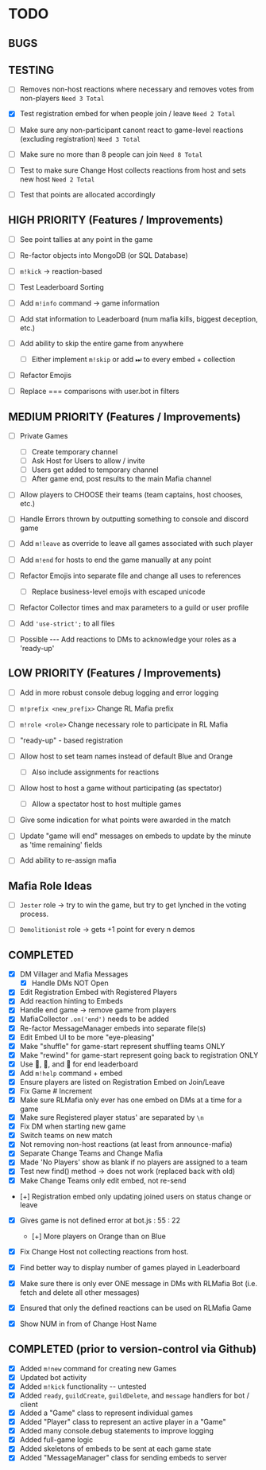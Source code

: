 # TODO

## BUGS

## TESTING

- [ ] Removes non-host reactions where necessary and removes votes from non-players `Need 3 Total`
- [X] Test registration embed for when people join / leave `Need 2 Total`
- [ ] Make sure any non-participant canont react to game-level reactions (excluding registration) `Need 3 Total`
- [ ] Make sure no more than 8 people can join `Need 8 Total`
- [ ] Test to make sure Change Host collects reactions from host and sets new host `Need 2 Total`
- [ ] Test that points are allocated accordingly


## HIGH PRIORITY (Features / Improvements)

- [ ] See point tallies at any point in the game
- [ ] Re-factor objects into MongoDB (or SQL Database)
- [ ] `m!kick` -> reaction-based
- [ ] Test Leaderboard Sorting
- [ ] Add `m!info` command -> game information
- [ ] Add stat information to Leaderboard (num mafia kills, biggest deception, etc.)
- [ ] Add ability to skip the entire game from anywhere
  - [ ] Either implement `m!skip` or add ⏭ to every embed + collection
- [ ] Refactor Emojis
- [ ] Replace === comparisons with user.bot in filters


## MEDIUM PRIORITY (Features / Improvements)

- [ ] Private Games
  - [ ] Create temporary channel
  - [ ] Ask Host for Users to allow / invite
  - [ ] Users get added to temporary channel
  - [ ] After game end, post results to the main Mafia channel
- [ ] Allow players to CHOOSE their teams (team captains, host chooses, etc.)
- [ ] Handle Errors thrown by outputting something to console and discord game
- [ ] Add `m!leave` as override to leave all games associated with such player
- [ ] Add `m!end` for hosts to end the game manually at any point
- [ ] Refactor Emojis into separate file and change all uses to references
  - [ ] Replace business-level emojis with escaped unicode
- [ ] Refactor Collector times and max parameters to a guild or user profile
- [ ] Add `'use-strict';` to all files
- [ ] Possible --- Add reactions to DMs to acknowledge your roles as a 'ready-up'


## LOW PRIORITY (Features / Improvements)

- [ ] Add in more robust console debug logging and error logging
- [ ] `m!prefix <new_prefix>` Change RL Mafia prefix
- [ ] `m!role <role>` Change necessary role to participate in RL Mafia
- [ ] "ready-up" - based registration
- [ ] Allow host to set team names instead of default Blue and Orange
  - [ ] Also include assignments for reactions
- [ ] Allow host to host a game without participating (as spectator)
  - [ ] Allow a spectator host to host multiple games
- [ ] Give some indication for what points were awarded in the match
- [ ] Update "game will end" messages on embeds to update by the minute as 'time remaining' fields
- [ ] Add ability to re-assign mafia


## Mafia Role Ideas

- [ ] `Jester` role -> try to win the game, but try to get lynched in the voting process.
- [ ] `Demolitionist` role -> gets +1 point for every n demos


## COMPLETED
- [X] DM Villager and Mafia Messages
  - [X] Handle DMs NOT Open
- [X] Edit Registration Embed with Registered Players
- [X] Add reaction hinting to Embeds
- [X] Handle end game -> remove game from players
- [X] MafiaCollector `.on('end')` needs to be added
- [X] Re-factor MessageManager embeds into separate file(s)
- [X] Edit Embed UI to be more "eye-pleasing"
- [X] Make "shuffle" for game-start represent shuffling teams ONLY
- [X] Make "rewind" for game-start represent going back to registration ONLY
- [X] Use 🥇, 🥈, and 🥉 for end leaderboard
- [X] Add `m!help` command + embed
- [X] Ensure players are listed on Registration Embed on Join/Leave
- [X] Fix Game # Increment
- [X] Make sure RLMafia only ever has one embed on DMs at a time for a game
- [X] Make sure Registered player status' are separated by `\n`
- [X] Fix DM when starting new game
- [X] Switch teams on new match
- [X] Not removing non-host reactions (at least from announce-mafia)
- [X] Separate Change Teams and Change Mafia
- [X] Made 'No Players' show as blank if no players are assigned to a team
- [X] Test new find() method -> does not work (replaced back with old)
- [X] Make Change Teams only edit embed, not re-send
- [+] Registration embed only updating joined users on status change or leave
- [X] Gives game is not defined error at bot.js : 55 : 22
  - [+] More players on Orange than on Blue
- [X] Fix Change Host not collecting reactions from host.
- [X] Find better way to display number of games played in Leaderboard
- [X] Make sure there is only ever ONE message in DMs with RLMafia Bot (i.e. fetch and delete all other messages)
- [X] Ensured that only the defined reactions can be used on RLMafia Game
- [X] Show NUM in from of Change Host Name


## COMPLETED (prior to version-control via Github)

- [X] Added `m!new` command for creating new Games
- [X] Updated bot activity
- [X] Added `m!kick` functionality -- untested
- [X] Added `ready`, `guildCreate`, `guildDelete`, and `message` handlers for bot / client
- [X] Added a "Game" class to represent individual games
- [X] Added "Player" class to represent an active player in a "Game"
- [X] Added many console.debug statements to improve logging
- [X] Added full-game logic
- [X] Added skeletons of embeds to be sent at each game state
- [X] Added "MessageManager" class for sending embeds to server